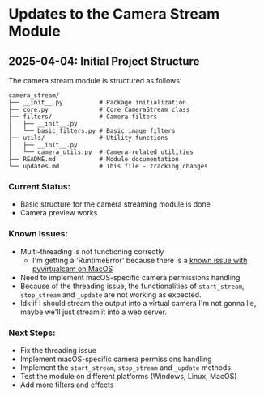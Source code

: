# Updates to the Camera Stream Module

## 2025-04-04: Initial Project Structure

The camera stream module is structured as follows:

```
camera_stream/
├── __init__.py          # Package initialization
├── core.py              # Core CameraStream class
├── filters/             # Camera filters
│   ├── __init__.py
│   └── basic_filters.py # Basic image filters
├── utils/               # Utility functions
│   ├── __init__.py
│   └── camera_utils.py  # Camera-related utilities
├── README.md            # Module documentation
└── updates.md           # This file - tracking changes
```

### Current Status:
- Basic structure for the camera streaming module is done
- Camera preview works

### Known Issues:
- Multi-threading is not functioning correctly
  - I'm getting a 'RuntimeError' because there is a [known issue with pyvirtualcam on MacOS](https://github.com/letmaik/pyvirtualcam/issues/111)
- Need to implement macOS-specific camera permissions handling
- Because of the threading issue, the functionalities of `start_stream`, `stop_stream` and `_update` are not working as expected.
- Idk if I should stream the output into a virtual camera I'm not gonna lie, maybe we'll just stream it into a web server.

### Next Steps:
- Fix the threading issue
- Implement macOS-specific camera permissions handling
- Implement the `start_stream`, `stop_stream` and `_update` methods
- Test the module on different platforms (Windows, Linux, MacOS)
- Add more filters and effects
